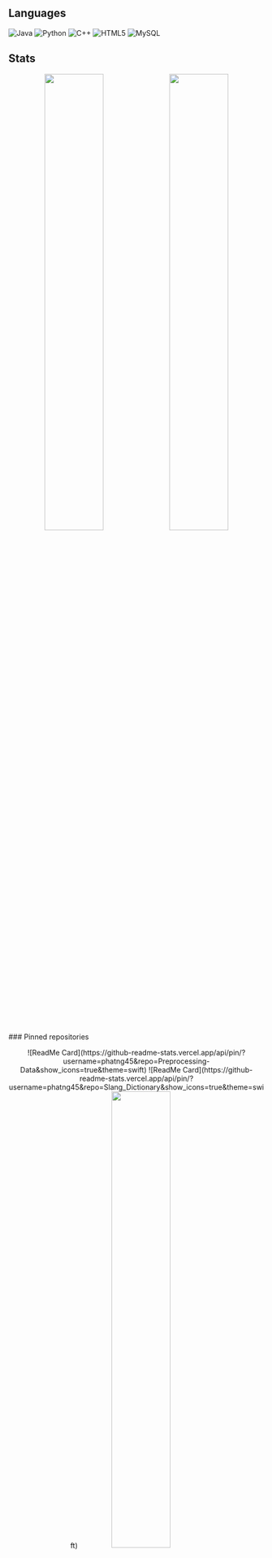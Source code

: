 ## Languages

![Java](https://img.shields.io/badge/-java-E34A86?style=flat-square&logo=java)
![Python](https://img.shields.io/badge/-Python-black?style=flat-square&logo=Python)
![C++](https://img.shields.io/badge/-C++-00599C?style=flat-square&logo=c)
![HTML5](https://img.shields.io/badge/-HTML5-E34F26?style=flat-square&logo=html5&logoColor=white)
![MySQL](https://img.shields.io/badge/-MySQL-black?style=flat-square&logo=mysql)

## Stats
<p align="center">
<img width="48%" src="https://github-readme-stats.vercel.app/api?username=phatng45&show_icons=true&theme=swift" />
<img width="48%" src="https://github-readme-streak-stats.herokuapp.com/?user=phatng45&theme=swift" />
</p>
### Pinned repositories
<p align="center">
![ReadMe Card](https://github-readme-stats.vercel.app/api/pin/?username=phatng45&repo=Preprocessing-Data&show_icons=true&theme=swift)
![ReadMe Card](https://github-readme-stats.vercel.app/api/pin/?username=phatng45&repo=Slang_Dictionary&show_icons=true&theme=swift)
  <img width="48%" src="https://github-readme-stats.vercel.app/api/pin/?username=phatng45&repo=Preprocessing-Data&show_icons=true&theme=swift" />
</p>
